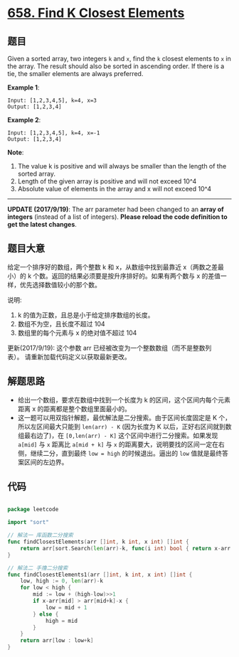 # [658. Find K Closest Elements](https://leetcode.com/problems/find-k-closest-elements/)


## 题目

Given a sorted array, two integers `k` and `x`, find the `k` closest elements to `x` in the array. The result should also be sorted in ascending order. If there is a tie, the smaller elements are always preferred.

**Example 1**:

    Input: [1,2,3,4,5], k=4, x=3
    Output: [1,2,3,4]

**Example 2**:

    Input: [1,2,3,4,5], k=4, x=-1
    Output: [1,2,3,4]

**Note**:

1. The value k is positive and will always be smaller than the length of the sorted array.
2. Length of the given array is positive and will not exceed 10^4
3. Absolute value of elements in the array and x will not exceed 10^4

---

**UPDATE (2017/9/19)**: The arr parameter had been changed to an **array of integers** (instead of a list of integers). **Please reload the code definition to get the latest changes**.


## 题目大意


给定一个排序好的数组，两个整数 k 和 x，从数组中找到最靠近 x（两数之差最小）的 k 个数。返回的结果必须要是按升序排好的。如果有两个数与 x 的差值一样，优先选择数值较小的那个数。


说明:

1. k 的值为正数，且总是小于给定排序数组的长度。
2. 数组不为空，且长度不超过 104
3. 数组里的每个元素与 x 的绝对值不超过 104
 

更新(2017/9/19):
这个参数 arr 已经被改变为一个整数数组（而不是整数列表）。 请重新加载代码定义以获取最新更改。




## 解题思路


- 给出一个数组，要求在数组中找到一个长度为 k 的区间，这个区间内每个元素距离 x 的距离都是整个数组里面最小的。
- 这一题可以用双指针解题，最优解法是二分搜索。由于区间长度固定是 K 个，所以左区间最大只能到 `len(arr) - K` (因为长度为 K 以后，正好右区间就到数组最右边了)，在 `[0,len(arr) - K]` 这个区间中进行二分搜索。如果发现 `a[mid]` 与 `x` 距离比 `a[mid + k]` 与 `x` 的距离要大，说明要找的区间一定在右侧，继续二分，直到最终 `low = high` 的时候退出。逼出的 `low` 值就是最终答案区间的左边界。


## 代码

```go

package leetcode

import "sort"

// 解法一 库函数二分搜索
func findClosestElements(arr []int, k int, x int) []int {
	return arr[sort.Search(len(arr)-k, func(i int) bool { return x-arr[i] <= arr[i+k]-x }):][:k]
}

// 解法二 手撸二分搜索
func findClosestElements1(arr []int, k int, x int) []int {
	low, high := 0, len(arr)-k
	for low < high {
		mid := low + (high-low)>>1
		if x-arr[mid] > arr[mid+k]-x {
			low = mid + 1
		} else {
			high = mid
		}
	}
	return arr[low : low+k]
}

```